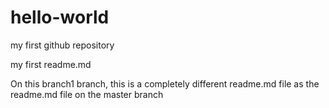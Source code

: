 # hello-world
my first github repository

my first readme.md

On this branch1 branch, this is a completely different readme.md file as the readme.md file on the master branch
